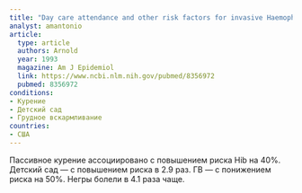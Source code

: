 ```yaml
---
title: "Day care attendance and other risk factors for invasive Haemophilus influenzae type b disease"
analyst: amantonio
article:
  type: article
  authors: Arnold
  year: 1993
  magazine: Am J Epidemiol
  link: https://www.ncbi.nlm.nih.gov/pubmed/8356972
  pubmed: 8356972
conditions:
- Курение
- Детский сад
- Грудное вскармливание
countries:
- США
---
```


Пассивное курение ассоциировано с повышением риска Hib на 40%. Детский сад — с повышением риска в 2.9 раз. ГВ — с понижением риска на 50%. Негры болели в 4.1 раза чаще.
